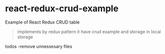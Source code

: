 # react-redux-crud-example
Example of React Redux CRUD table

> implements by redux pattern it have crud example and storage in local storage

todos
-remove unnessesary files
